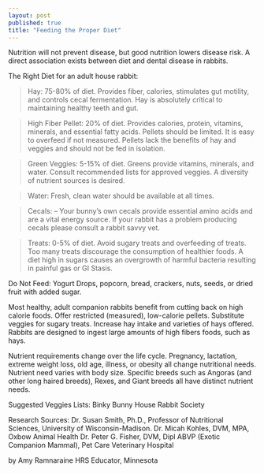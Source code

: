 ```yaml
---
layout: post
published: true
title: "Feeding the Proper Diet"
---
```

Nutrition will not prevent disease, but good nutrition lowers disease risk. A direct association exists between diet and dental disease in rabbits.

The Right Diet for an adult house rabbit:

> Hay: 75-80% of diet. Provides fiber, calories, stimulates gut motility, and controls cecal fermentation. Hay is absolutely critical to maintaining healthy teeth and gut.

> High Fiber Pellet: 20% of diet. Provides calories, protein, vitamins, minerals, and essential fatty acids. Pellets should be limited. It is easy to overfeed if not measured. Pellets lack the benefits of hay and veggies and should not be fed in isolation.

> Green Veggies: 5-15% of diet. Greens provide vitamins, minerals, and water. Consult recommended lists for approved veggies. A diversity of nutrient sources is desired.

> Water: Fresh, clean water should be available at all times.

> Cecals: – Your bunny’s own cecals provide essential amino acids and are a vital energy source. If your rabbit has a problem producing cecals please consult a rabbit savvy vet.

> Treats: 0-5% of diet. Avoid sugary treats and overfeeding of treats. Too many treats discourage the consumption of healthier foods. A diet high in sugars causes an overgrowth of harmful bacteria resulting in painful gas or GI Stasis.

Do Not Feed: Yogurt Drops, popcorn, bread, crackers, nuts, seeds, or dried fruit with added sugar.

Most healthy, adult companion rabbits benefit from cutting back on high calorie foods. Offer restricted (measured), low-calorie pellets. Substitute veggies for sugary treats. Increase hay intake and varieties of hays offered. Rabbits are designed to ingest large amounts of high fibers foods, such as hays.

Nutrient requirements change over the life cycle. Pregnancy, lactation, extreme weight loss, old age, illness, or obesity all change nutritional needs. Nutrient need varies with body size. Specific breeds such as Angoras (and other long haired breeds), Rexes, and Giant breeds all have distinct nutrient needs.

Suggested Veggies Lists:
Binky Bunny 
House Rabbit Society

Research Sources:
Dr. Susan Smith, Ph.D., Professor of Nutritional Sciences, University of Wisconsin-Madison.
Dr. Micah Kohles, DVM, MPA, Oxbow Animal Health
Dr. Peter G. Fisher, DVM, Dipl ABVP (Exotic Companion Mammal), Pet Care Veterinary Hospital

by Amy Ramnaraine
HRS Educator, Minnesota